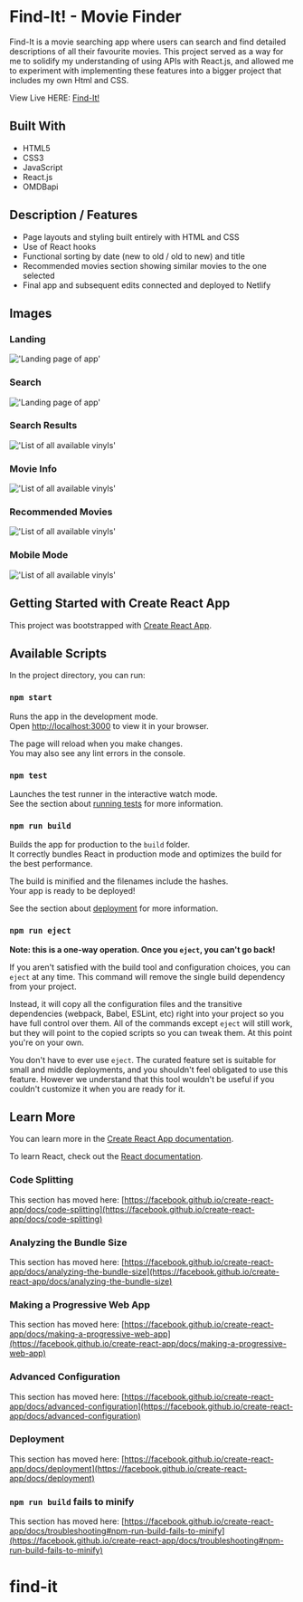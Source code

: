 # Find-It! - Movie Finder
Find-It is a movie searching app where users can search and find detailed descriptions of all their favourite movies. This project served as a way for me to solidify my understanding of using APIs with React.js, and allowed me to experiment with implementing these features into a bigger project that includes my own Html and CSS.

View Live HERE: [Find-It!](https://clever-mirzakhani-0fc908.netlify.app/)



## Built With
- HTML5
- CSS3
- JavaScript
- React.js
- OMDBapi


## Description / Features
- Page layouts and styling built entirely with HTML and CSS
- Use of React hooks
- Functional sorting by date (new to old / old to new) and title
- Recommended movies section showing similar movies to the one selected
- Final app and subsequent edits connected and deployed to Netlify




## Images



### Landing
!['Landing page of app'](https://github.com/JoshuaHaughton/find-it/blob/main/docs/Landing.png)


### Search
!['Landing page of app'](https://github.com/JoshuaHaughton/find-it/blob/main/docs/Search.png)


### Search Results
!['List of all available vinyls'](https://github.com/JoshuaHaughton/vinyl-shop/blob/main/docs/Search_Results.png)


### Movie Info
!['List of all available vinyls'](https://github.com/JoshuaHaughton/vinyl-shop/blob/main/docs/Movie_Info.png)


### Recommended Movies
!['List of all available vinyls'](https://github.com/JoshuaHaughton/vinyl-shop/blob/main/docs/Recommended_Movies.png)


### Mobile Mode
!['List of all available vinyls'](https://github.com/JoshuaHaughton/vinyl-shop/blob/main/docs/Mobile_Mode.png)






## Getting Started with Create React App

This project was bootstrapped with [Create React App](https://github.com/facebook/create-react-app).

## Available Scripts

In the project directory, you can run:

### `npm start`

Runs the app in the development mode.\
Open [http://localhost:3000](http://localhost:3000) to view it in your browser.

The page will reload when you make changes.\
You may also see any lint errors in the console.

### `npm test`

Launches the test runner in the interactive watch mode.\
See the section about [running tests](https://facebook.github.io/create-react-app/docs/running-tests) for more information.

### `npm run build`

Builds the app for production to the `build` folder.\
It correctly bundles React in production mode and optimizes the build for the best performance.

The build is minified and the filenames include the hashes.\
Your app is ready to be deployed!

See the section about [deployment](https://facebook.github.io/create-react-app/docs/deployment) for more information.

### `npm run eject`

**Note: this is a one-way operation. Once you `eject`, you can't go back!**

If you aren't satisfied with the build tool and configuration choices, you can `eject` at any time. This command will remove the single build dependency from your project.

Instead, it will copy all the configuration files and the transitive dependencies (webpack, Babel, ESLint, etc) right into your project so you have full control over them. All of the commands except `eject` will still work, but they will point to the copied scripts so you can tweak them. At this point you're on your own.

You don't have to ever use `eject`. The curated feature set is suitable for small and middle deployments, and you shouldn't feel obligated to use this feature. However we understand that this tool wouldn't be useful if you couldn't customize it when you are ready for it.

## Learn More

You can learn more in the [Create React App documentation](https://facebook.github.io/create-react-app/docs/getting-started).

To learn React, check out the [React documentation](https://reactjs.org/).

### Code Splitting

This section has moved here: [https://facebook.github.io/create-react-app/docs/code-splitting](https://facebook.github.io/create-react-app/docs/code-splitting)

### Analyzing the Bundle Size

This section has moved here: [https://facebook.github.io/create-react-app/docs/analyzing-the-bundle-size](https://facebook.github.io/create-react-app/docs/analyzing-the-bundle-size)

### Making a Progressive Web App

This section has moved here: [https://facebook.github.io/create-react-app/docs/making-a-progressive-web-app](https://facebook.github.io/create-react-app/docs/making-a-progressive-web-app)

### Advanced Configuration

This section has moved here: [https://facebook.github.io/create-react-app/docs/advanced-configuration](https://facebook.github.io/create-react-app/docs/advanced-configuration)

### Deployment

This section has moved here: [https://facebook.github.io/create-react-app/docs/deployment](https://facebook.github.io/create-react-app/docs/deployment)

### `npm run build` fails to minify

This section has moved here: [https://facebook.github.io/create-react-app/docs/troubleshooting#npm-run-build-fails-to-minify](https://facebook.github.io/create-react-app/docs/troubleshooting#npm-run-build-fails-to-minify)
# find-it
